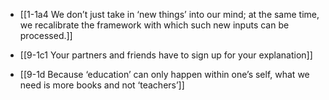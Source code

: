 - [[1-1a4 We don’t just take in ‘new things’ into our mind; at the same time, we recalibrate the framework with which such new inputs can be processed.]]

- [[9-1c1 Your partners and friends have to sign up for your explanation]]
- [[9-1d Because ‘education’ can only happen within one’s self, what we need is more books and not ‘teachers’]]

